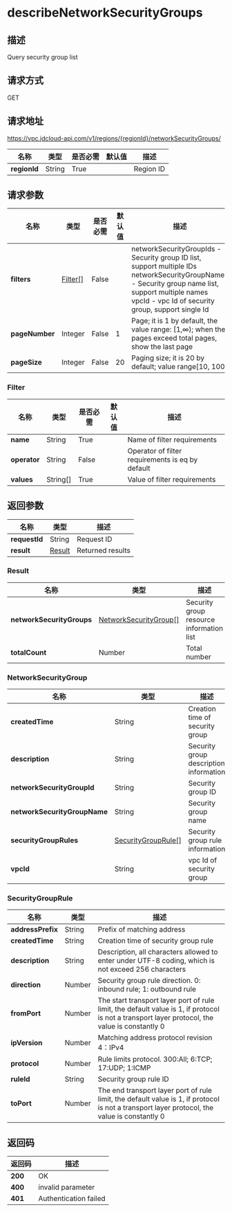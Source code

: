 # describeNetworkSecurityGroups


## 描述
Query security group list

## 请求方式
GET

## 请求地址
https://vpc.jdcloud-api.com/v1/regions/{regionId}/networkSecurityGroups/

|名称|类型|是否必需|默认值|描述|
|---|---|---|---|---|
|**regionId**|String|True||Region ID|

## 请求参数
|名称|类型|是否必需|默认值|描述|
|---|---|---|---|---|
|**filters**|[Filter[]](##Filter)|False||networkSecurityGroupIds - Security group ID list, support multiple IDs<br>networkSecurityGroupNames - Security group name list, support multiple names<br>vpcId	- vpc Id of security group, support single Id<br>|
|**pageNumber**|Integer|False|1|Page; it is 1 by default, the value range: [1,∞); when the pages exceed total pages, show the last page|
|**pageSize**|Integer|False|20|Paging size; it is 20 by default; value range[10, 100]|

### <a name="Filter">Filter</a>
|名称|类型|是否必需|默认值|描述|
|---|---|---|---|---|
|**name**|String|True||Name of filter requirements|
|**operator**|String|False||Operator of filter requirements is eq by default|
|**values**|String[]|True||Value of filter requirements|

## 返回参数
|名称|类型|描述|
|---|---|---|
|**requestId**|String|Request ID|
|**result**|[Result](##Result)|Returned results|


### <a name="Result">Result</a>
|名称|类型|描述|
|---|---|---|
|**networkSecurityGroups**|[NetworkSecurityGroup[]](##NetworkSecurityGroup)|Security group resource information list|
|**totalCount**|Number|Total number|
### <a name="NetworkSecurityGroup">NetworkSecurityGroup</a>
|名称|类型|描述|
|---|---|---|
|**createdTime**|String|Creation time of security group|
|**description**|String|Security group description information|
|**networkSecurityGroupId**|String|Security group ID|
|**networkSecurityGroupName**|String|Security group name|
|**securityGroupRules**|[SecurityGroupRule[]](##SecurityGroupRule)|Security group rule information|
|**vpcId**|String|vpc Id of security group|
### <a name="SecurityGroupRule">SecurityGroupRule</a>
|名称|类型|描述|
|---|---|---|
|**addressPrefix**|String|Prefix of matching address|
|**createdTime**|String|Creation time of security group rule|
|**description**|String|Description, all characters allowed to enter under UTF-8 coding, which is not exceed 256 characters|
|**direction**|Number|Security group rule direction. 0: inbound rule; 1: outbound rule|
|**fromPort**|Number|The start transport layer port of rule limit, the default value is 1, if protocol is not a transport layer protocol, the value is constantly 0|
|**ipVersion**|Number|Matching address protocol revision 4：IPv4|
|**protocol**|Number|Rule limits protocol. 300:All; 6:TCP; 17:UDP; 1:ICMP|
|**ruleId**|String|Security group rule ID|
|**toPort**|Number|The end transport layer port of rule limit, the default value is 1, if protocol is not a transport layer protocol, the value is constantly 0|

## 返回码
|返回码|描述|
|---|---|
|**200**|OK|
|**400**|invalid parameter|
|**401**|Authentication failed|
